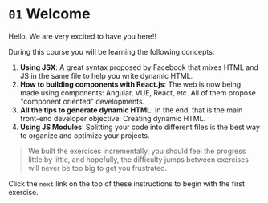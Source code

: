 # `01` Welcome

Hello. We are very excited to have you here!!

During this course you will be learning the following concepts:

1. **Using JSX**: A great syntax proposed by Facebook that mixes HTML and JS in the same file to help you write dynamic HTML.
2. **How to building components with React.js**: The web is now being made using components: Angular, VUE, React, etc. All of them propose "component oriented" developments.  
3. **All the tips to generate dynamic HTML**: In the end, that is the main front-end developer objective: Creating dynamic HTML.  
4. **Using JS Modules**: Splitting your code into different files is the best way to organize and optimize your projects.  

> We built the exercises incrementally, you should feel the progress little by little, and hopefully, the difficulty jumps between exercises will never be too big to get you frustrated.

Click the `next` link on the top of these instructions to begin with the first exercise.